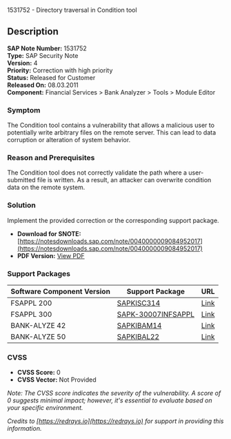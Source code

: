 1531752 - Directory traversal in Condition tool

## Description

**SAP Note Number:** 1531752  
**Type:** SAP Security Note  
**Version:** 4  
**Priority:** Correction with high priority  
**Status:** Released for Customer  
**Released On:** 08.03.2011  
**Component:** Financial Services > Bank Analyzer > Tools > Module Editor

### Symptom

The Condition tool contains a vulnerability that allows a malicious user to potentially write arbitrary files on the remote server. This can lead to data corruption or alteration of system behavior.

### Reason and Prerequisites

The Condition tool does not correctly validate the path where a user-submitted file is written. As a result, an attacker can overwrite condition data on the remote system.

### Solution

Implement the provided correction or the corresponding support package.

- **Download for SNOTE:** [https://notesdownloads.sap.com/note/0040000009084952017](https://notesdownloads.sap.com/note/0040000009084952017)
- **PDF Version:** [View PDF](https://userapps.support.sap.com/sap/support/sfm/notes/print/0001531752?language=en-US&token=D51350ADD7E6FB67C063161B4EF5FCD6)

### Support Packages

| Software Component Version | Support Package                     | URL                                                                                     |
|----------------------------|-------------------------------------|-----------------------------------------------------------------------------------------|
| FSAPPL 200                 | [SAPKISC314](https://me.sap.com/supportpackage/SAPKISC314)       | [Link](https://me.sap.com/supportpackage/SAPKISC314)                                   |
| FSAPPL 300                 | [SAPK-30007INFSAPPL](https://me.sap.com/supportpackage/SAPK-30007INFSAPPL) | [Link](https://me.sap.com/supportpackage/SAPK-30007INFSAPPL)                           |
| BANK-ALYZE 42              | [SAPKIBAM14](https://me.sap.com/supportpackage/SAPKIBAM14)         | [Link](https://me.sap.com/supportpackage/SAPKIBAM14)                                   |
| BANK-ALYZE 50              | [SAPKIBAL22](https://me.sap.com/supportpackage/SAPKIBAL22)         | [Link](https://me.sap.com/supportpackage/SAPKIBAL22)                                   |

### CVSS

- **CVSS Score:** 0
- **CVSS Vector:** Not Provided

*Note: The CVSS score indicates the severity of the vulnerability. A score of 0 suggests minimal impact; however, it's essential to evaluate based on your specific environment.*

*Credits to [https://redrays.io](https://redrays.io) for support in providing this information.*